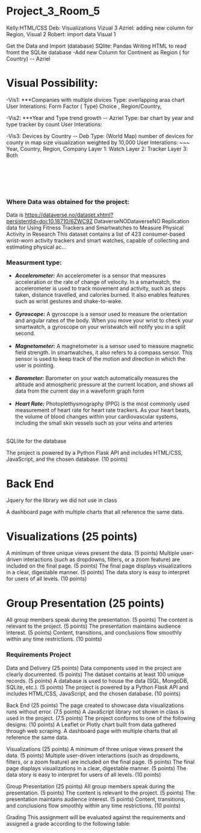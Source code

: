# Project_3_Room_5

Kelly:HTML/CSS 
Deb: Visualizations  Vizual 3 
Azriel: adding new column for Region, Visual 2
Robert: import data     Visual 1

Get the Data and Import   (database)
SQlite: Pandas 
Writing HTML to read fromt the SQLite database
-Add new Column for Continent as Region ( for Country)  -- Azriel

# Visual Possibility: 
-Vis1: ***Companies with multiple divices 
Type: overlapping araa chart
User Interations: Form Factor ( Type) Choice , Region/Country, 
 
-Vis2: ***Year and Type trend growth   -- Azriel
Type: bar chart by year and type tracker by count
User Interations: 

-Vis3: Devices by Country  -- Deb
Type: (World Map) number of devices for county in map size visualization weighted by 10,000
User Interations: ~~~ Year, Country, Region, Company
    Layer 1: Watch 
    Layer 2: Tracker
    Layer 3: Both

 
 <br><br/>
 <br><br/>
### Where Data was obtained for the project: 
Data is https://dataverse.no/dataset.xhtml?persistentId=doi:10.18710/6ZWC9Z
DataverseNODataverseNO
Replication data for Using Fitness Trackers and Smartwatches to Measure Physical Activity in Research
This dataset contains a list of 423 consumer-based wrist-worn activity trackers and smart watches, capable of collecting and estimating physical ac...

 ### Measurment type: 
- ***Accelerometer:*** An accelerometer is a sensor that measures acceleration or the rate of change of velocity. In a smartwatch, the accelerometer is used to track movement and activity, such as steps taken, distance travelled, and calories burned. It also enables features such as wrist gestures and shake-to-wake.<br><br/>
- ***Gyroscope:*** A gyroscope is a sensor used to measure the orientation and angular rates of the body. When you move your wrist to check your smartwatch, a gyroscope on your wristwatch will notify you in a split second.<br><br/>
- ***Magnetometer:*** A magnetometer is a sensor used to measure magnetic field strength. In smartwatches, it also refers to a compass sensor. This sensor is used to keep track of the motion and direction in which the user is pointing.<br><br/>
- ***Barometer:*** Barometer on your watch automatically measures the altitude and atmospheric pressure at the current location, and shows all data from the current day in a waveform graph form<br><br/>
- ***Heart Rate:*** Photoplethysmography (PPG) is the most commonly used measurement of heart rate for heart rate trackers. As your heart beats, the volume of blood changes within your cardiovascular systems, including the small skin vessels such as your veins and arteries<br><br/>









SQLlite for the database 

The project is powered by a Python Flask API and includes HTML/CSS, JavaScript, and the chosen database. (10 points)

# Back End 
Jquery  for the library we did not use in class 

A dashboard page with multiple charts that all reference the same data.

# Visualizations (25 points)
A minimum of three unique views present the data. (5 points)
Multiple user-driven interactions (such as dropdowns, filters, or a zoom feature) are included on the final page. (5 points)
The final page displays visualizations in a clear, digestable manner. (5 points)
The data story is easy to interpret for users of all levels. (10 points)

# Group Presentation (25 points)
All group members speak during the presentation. (5 points)
The content is relevant to the project. (5 points)
The presentation maintains audience interest. (5 points)
Content, transitions, and conclusions flow smoothly within any time restrictions. (10 points)



### Requirements Project
Data and Delivery (25 points)
Data components used in the project are clearly documented. (5 points)
The dataset contains at least 100 unique records. (5 points)
A database is used to house the data (SQL, MongoDB, SQLite, etc.). (5 points)
The project is powered by a Python Flask API and includes HTML/CSS, JavaScript, and the chosen database. (10 points)

Back End (25 points)
The page created to showcase data visualizations runs without error. (7.5 points)
A JavaScript library not shown in class is used in the project. (7.5 points)
The project conforms to one of the following designs: (10 points)
A Leaflet or Plotly chart built from data gathered through web scraping.
A dashboard page with multiple charts that all reference the same data.

Visualizations (25 points)
A minimum of three unique views present the data. (5 points)
Multiple user-driven interactions (such as dropdowns, filters, or a zoom feature) are included on the final page. (5 points)
The final page displays visualizations in a clear, digestable manner. (5 points)
The data story is easy to interpret for users of all levels. (10 points)

Group Presentation (25 points)
All group members speak during the presentation. (5 points)
The content is relevant to the project. (5 points)
The presentation maintains audience interest. (5 points)
Content, transitions, and conclusions flow smoothly within any time restrictions. (10 points)

Grading
This assignment will be evaluated against the requirements and assigned a grade according to the following table: